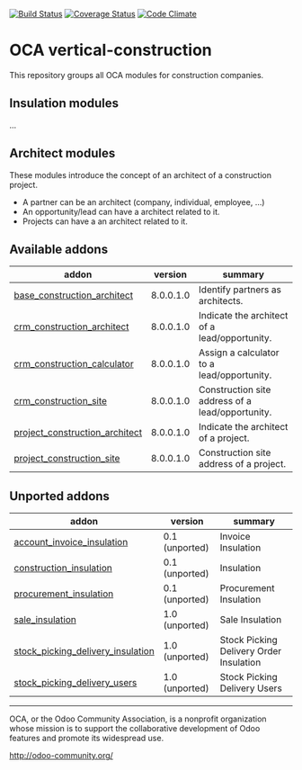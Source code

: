 [![Build Status](https://travis-ci.org/OCA/vertical-construction.svg?branch=8.0)](https://travis-ci.org/OCA/vertical-construction)
[![Coverage Status](https://coveralls.io/repos/OCA/vertical-construction/badge.svg?branch=8.0)](https://coveralls.io/r/OCA/vertical-construction?branch=8.0)
[![Code Climate](https://codeclimate.com/github/OCA/vertical-construction/badges/gpa.svg)](https://codeclimate.com/github/OCA/vertical-construction)
# OCA vertical-construction
This repository groups all OCA modules for construction companies.

## Insulation modules
...


## Architect modules
These modules introduce the concept of an architect of a construction project.
- A partner can be an architect (company, individual, employee, ...)
- An opportunity/lead can have a architect related to it.
- Projects can have a an architect related to it.

[//]: # (addons)

Available addons
----------------
addon | version | summary
--- | --- | ---
[base_construction_architect](base_construction_architect/) | 8.0.0.1.0 | Identify partners as architects.
[crm_construction_architect](crm_construction_architect/) | 8.0.0.1.0 | Indicate the architect of a lead/opportunity.
[crm_construction_calculator](crm_construction_calculator/) | 8.0.0.1.0 | Assign a calculator to a lead/opportunity.
[crm_construction_site](crm_construction_site/) | 8.0.0.1.0 | Construction site address of a lead/opportunity.
[project_construction_architect](project_construction_architect/) | 8.0.0.1.0 | Indicate the architect of a project.
[project_construction_site](project_construction_site/) | 8.0.0.1.0 | Construction site address of a project.

Unported addons
---------------
addon | version | summary
--- | --- | ---
[account_invoice_insulation](account_invoice_insulation/) | 0.1 (unported) | Invoice Insulation
[construction_insulation](construction_insulation/) | 0.1 (unported) | Insulation
[procurement_insulation](procurement_insulation/) | 0.1 (unported) | Procurement Insulation
[sale_insulation](sale_insulation/) | 1.0 (unported) | Sale Insulation
[stock_picking_delivery_insulation](stock_picking_delivery_insulation/) | 1.0 (unported) | Stock Picking Delivery Order Insulation
[stock_picking_delivery_users](stock_picking_delivery_users/) | 1.0 (unported) | Stock Picking Delivery Users

[//]: # (end addons)

----

OCA, or the Odoo Community Association, is a nonprofit organization whose
mission is to support the collaborative development of Odoo features and
promote its widespread use.

http://odoo-community.org/
